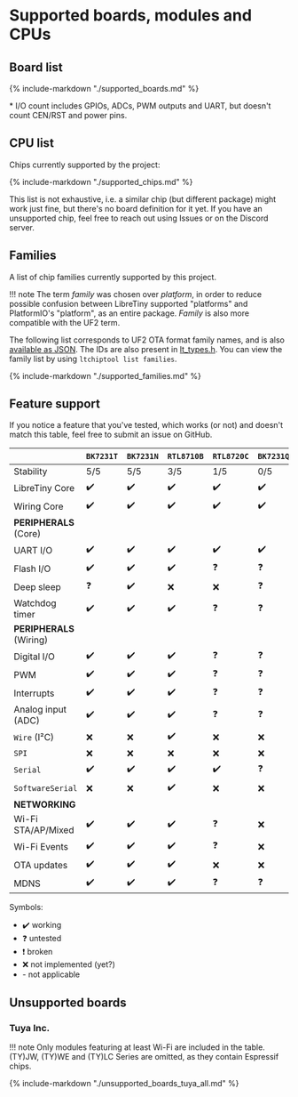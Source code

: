 # Supported boards, modules and CPUs

## Board list

{%
	include-markdown "./supported_boards.md"
%}

\* I/O count includes GPIOs, ADCs, PWM outputs and UART, but doesn't count CEN/RST and power pins.

## CPU list

Chips currently supported by the project:

{%
	include-markdown "./supported_chips.md"
%}

This list is not exhaustive, i.e. a similar chip (but different package) might work just fine, but there's no board definition for it yet.
If you have an unsupported chip, feel free to reach out using Issues or on the Discord server.

## Families

A list of chip families currently supported by this project.

!!! note
	The term *family* was chosen over *platform*, in order to reduce possible confusion between LibreTiny supported "platforms" and PlatformIO's "platform", as an entire package. *Family* is also more compatible with the UF2 term.

The following list corresponds to UF2 OTA format family names, and is also [available as JSON](../../families.json). The IDs are also present in [lt_types.h](../../ltapi/lt__types_8h.md). You can view the family list by using `ltchiptool list families`.

{%
	include-markdown "./supported_families.md"
%}

## Feature support

If you notice a feature that you've tested, which works (or not) and doesn't match this table, feel free to submit an issue on GitHub.

&nbsp;                   | `BK7231T` | `BK7231N` | `RTL8710B` | `RTL8720C` | `BK7231Q` | `BK7251`
-------------------------|-----------|-----------|------------|------------|-----------|---------
Stability                | 5/5       | 5/5       | 3/5        | 1/5        | 0/5       | 1/5
LibreTiny Core           | ✔️        | ✔️        | ✔️         | ✔️         | ✔️        | ✔️
Wiring Core              | ✔️        | ✔️        | ✔️         | ✔️         | ✔️        | ✔️
**PERIPHERALS** (Core)   |           |           |            |            |           |
UART I/O                 | ✔️        | ✔️        | ✔️         | ✔️         | ✔️        | ✔️
Flash I/O                | ✔️        | ✔️        | ✔️         | ❓          | ❓         | ❓
Deep sleep               | ❓         | ✔️        | ❌          | ❌          | ❓         | ❓
Watchdog timer           | ✔️        | ✔️        | ✔️         | ❓          | ❓         | ❓
**PERIPHERALS** (Wiring) |           |           |            |            |           |
Digital I/O              | ✔️        | ✔️        | ✔️         | ❓          | ❓         | ❓
PWM                      | ✔️        | ✔️        | ✔️         | ❓          | ❓         | ❓
Interrupts               | ✔️        | ✔️        | ✔️         | ❓          | ❓         | ❓
Analog input (ADC)       | ✔️        | ✔️        | ✔️         | ❓          | ❓         | ❓
`Wire` (I²C)             | ❌         | ❌         | ✔️         | ❌          | ❌         | ❌
`SPI`                    | ❌         | ❌         | ❌          | ❌          | ❌         | ❌
`Serial`                 | ✔️        | ✔️        | ✔️         | ✔️         | ❓         | ❓
`SoftwareSerial`         | ❌         | ❌         | ✔️         | ❌          | ❌         | ❌
**NETWORKING**           |           |           |            |            |           |
Wi-Fi STA/AP/Mixed       | ✔️        | ✔️        | ✔️         | ❓          | ❌         | ❓
Wi-Fi Events             | ✔️        | ✔️        | ✔️         | ❓          | ❌         | ❓
OTA updates              | ✔️        | ✔️        | ✔️         | ❌          | ❌         | ❌
MDNS                     | ✔️        | ✔️        | ✔️         | ❓          | ❓         | ❓

Symbols:

- ✔️ working
- ❓ untested
- ❗ broken
- ❌ not implemented (yet?)
- \- not applicable

## Unsupported boards

### Tuya Inc.

!!! note
	Only modules featuring at least Wi-Fi are included in the table. (TY)JW, (TY)WE and (TY)LC Series are omitted, as they contain Espressif chips.

{%
	include-markdown "./unsupported_boards_tuya_all.md"
%}
